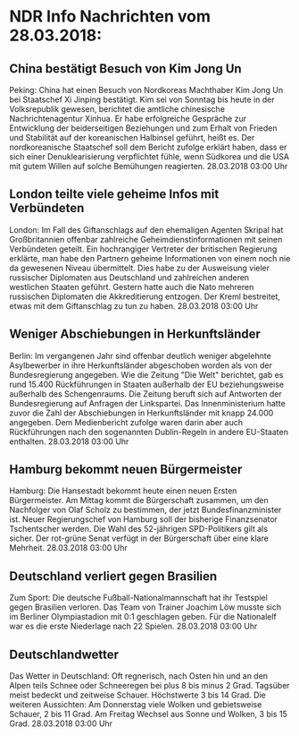 # NDR Info Nachrichten vom 28.03.2018:


## China bestätigt Besuch von Kim Jong Un
Peking: China hat einen Besuch von Nordkoreas Machthaber Kim Jong Un bei Staatschef Xi Jinping bestätigt. Kim sei von Sonntag bis heute in der Volksrepublik gewesen, berichtet die amtliche chinesische Nachrichtenagentur Xinhua. Er habe erfolgreiche Gespräche zur Entwicklung der beiderseitigen Beziehungen und zum Erhalt von Frieden und Stabilität auf der koreanischen Halbinsel geführt, heißt es. Der nordkoreanische Staatschef soll dem Bericht zufolge erklärt haben, dass er sich einer Denuklearisierung verpflichtet fühle, wenn Südkorea und die USA mit gutem Willen auf solche Bemühungen reagierten. 28.03.2018 03:00 Uhr 

## London teilte viele geheime Infos mit Verbündeten
London: Im Fall des Giftanschlags auf den ehemaligen Agenten Skripal hat Großbritannien offenbar zahlreiche Geheimdienstinformationen mit seinen Verbündeten geteilt. Ein hochrangiger Vertreter der britischen Regierung erklärte, man habe den Partnern geheime Informationen von einem noch nie da gewesenen Niveau übermittelt. Dies habe zu der Ausweisung vieler russischer Diplomaten aus Deutschland und zahlreichen anderen westlichen Staaten geführt. Gestern hatte auch die Nato mehreren russischen Diplomaten die Akkreditierung entzogen. Der Kreml bestreitet, etwas mit dem Giftanschlag zu tun zu haben. 28.03.2018 03:00 Uhr 

## Weniger Abschiebungen in Herkunftsländer
Berlin: Im vergangenen Jahr sind offenbar deutlich weniger abgelehnte Asylbewerber in ihre Herkunftsländer abgeschoben worden als von der Bundesregierung angegeben. Wie die Zeitung "Die Welt" berichtet, gab es rund 15.400 Rückführungen in Staaten außerhalb der EU beziehungsweise außerhalb des Schengenraums. Die Zeitung beruft sich auf Antworten der Bundesregierung auf Anfragen der Linkspartei. Das Innenministerium hatte zuvor die Zahl der Abschiebungen in Herkunftsländer mit knapp 24.000 angegeben. Dem Medienbericht zufolge waren darin aber auch Rückführungen nach den sogenannten Dublin-Regeln in andere EU-Staaten enthalten. 28.03.2018 03:00 Uhr 

## Hamburg bekommt neuen Bürgermeister
Hamburg: Die Hansestadt bekommt heute einen neuen Ersten Bürgermeister. Am Mittag kommt die Bürgerschaft zusammen, um den Nachfolger von Olaf Scholz zu bestimmen, der jetzt Bundesfinanzminister ist. Neuer Regierungschef von Hamburg soll der bisherige Finanzsenator Tschentscher werden. Die Wahl des 52-jährigen SPD-Politikers gilt als sicher. Der rot-grüne Senat verfügt in der Bürgerschaft über eine klare Mehrheit. 28.03.2018 03:00 Uhr 

## Deutschland verliert gegen Brasilien
Zum Sport: Die deutsche Fußball-Nationalmannschaft hat ihr Testspiel gegen Brasilien verloren. Das Team von Trainer Joachim Löw musste sich im Berliner Olympiastadion mit 0:1 geschlagen geben. Für die Nationalelf war es die erste Niederlage nach 22 Spielen. 28.03.2018 03:00 Uhr 

## Deutschlandwetter
Das Wetter in Deutschland: Oft regnerisch, nach Osten hin und an den Alpen teils Schnee oder Schneeregen bei plus 8 bis minus 2 Grad. Tagsüber meist bedeckt und zeitweise Schauer. Höchstwerte 3 bis 14 Grad. Die weiteren Aussichten: Am Donnerstag viele Wolken und gebietsweise Schauer, 2 bis 11 Grad. Am Freitag Wechsel aus Sonne und Wolken, 3 bis 15 Grad. 28.03.2018 03:00 Uhr 
